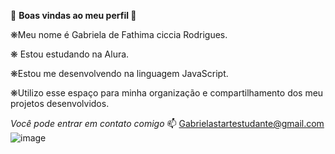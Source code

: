 🌻 **Boas vindas ao meu perfil  🌻**


❋Meu nome é Gabriela de Fathima ciccia Rodrigues.

❋ Estou estudando na Alura.

❋Estou me desenvolvendo na linguagem JavaScript.

❋Utilizo esse espaço para minha organização e compartilhamento dos meu projetos desenvolvidos.

*Você pode entrar em contato comigo* 📫
Gabrielastartestudante@gmail.com
![image](https://github.com/GDFCR2B/Gabriela-Alura-/assets/171692923/b7098d24-c2a0-4e5e-b92c-e3a78edea577)

